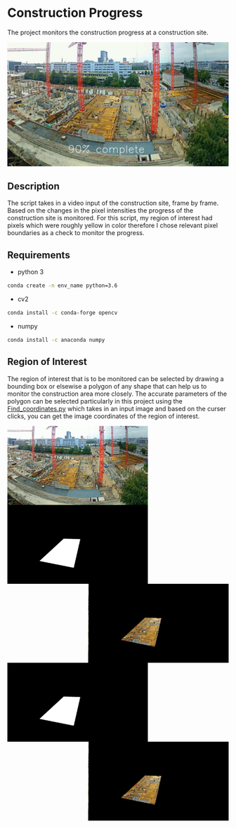# Construction Progress

The project monitors the construction progress at a construction site.

![caption](https://github.com/hamza9305/Construction-Progress/blob/main/output/progress.gif)

## Description
The script takes in a video input of the construction site, frame by frame. Based on the changes in the pixel intensities the progress of the construction site is monitored. For this script, my region of interest had pixels which were roughly yellow in color therefore I chose relevant pixel boundaries as a check to monitor the progress.

## Requirements
- python 3
```bash
conda create -n env_name python=3.6
```
- cv2
```bash
conda install -c conda-forge opencv
```
- numpy
```bash
conda install -c anaconda numpy
```
## Region of Interest
The region of interest that is to be monitored can be selected by drawing a bounding box or elsewise a polygon of any shape that can help us to monitor the construction area more closely. The accurate parameters of the polygon can be selected particularly in this project using the [Find_coordinates.py](https://github.com/hamza9305/Construction-Progress/blob/main/Find_coordinates.py) which takes in an input image and based on the curser clicks, you can get the image coordinates of the region of interest.

<p align="center">
 <img width="320" height="180" src="https://github.com/hamza9305/Construction-Progress/blob/main/data/Images/image0.png" img align = "left"> 
 <img width="320" height="180" src="https://github.com/hamza9305/Construction-Progress/blob/main/data/Images/mask.png" img align = "left" >
 <img width="320" height="180" src="https://github.com/hamza9305/Construction-Progress/blob/main/data/Images/maked_img.png" img align = "right">
</p>

<p align="center">
  <img width="320" height="180" src="https://github.com/hamza9305/Construction-Progress/blob/main/data/Images/mask.png" img align = "left" >
</p>

<img width="320" height="180" src="https://github.com/hamza9305/Construction-Progress/blob/main/data/Images/maked_img.png" img align = "right">

